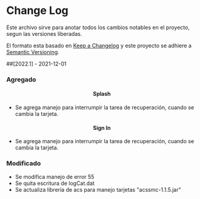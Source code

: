 # Change Log
Este archivo sirve para anotar todos los cambios notables en el proyecto, segun las versiones liberadas.

El formato esta basado en [Keep a Changelog](http://keepachangelog.com/) y este proyecto se adhiere a [Semantic Versioning](http://semver.org/).

##[2022.1] - 2021-12-01

### Agregado

<h4 align="center">Splash</h4>

- Se agrega manejo para interrumpir la tarea de recuperación, cuando se cambia la tarjeta.

<h4 align="center">Sign In</h4>

- Se agrega manejo para interrumpir la tarea de recuperación, cuando se cambia la tarjeta.
  
### Modificado
- Se modifica manejo de error 55
- Se quita escritura de logCat.dat
- Se actualiza librería de acs para manejo tarjetas "acssmc-1.1.5.jar"